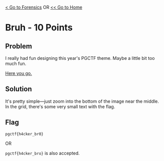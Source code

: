 [< Go to Forensics](/Forensics) OR [<< Go to Home](/)
# Bruh - 10 Points
## Problem
I really had fun designing this year's PGCTF theme. Maybe a little bit too much fun.

[Here you go.](forensics_problem_2.png)

## Solution
It's pretty simple—just zoom into the bottom of the image near the middle. In the grid, there's some very small text with the flag.

## Flag
`pgctf{h4cker_br0}`

OR

`pgctf{h4cker_bro}` is also accepted.
